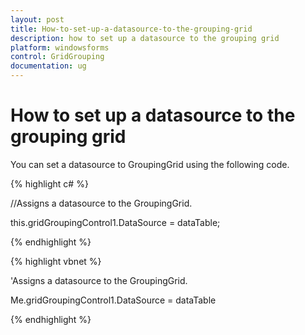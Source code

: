 ```yaml
---
layout: post
title: How-to-set-up-a-datasource-to-the-grouping-grid
description: how to set up a datasource to the grouping grid
platform: windowsforms
control: GridGrouping
documentation: ug
---
```


# How to set up a datasource to the grouping grid

You can set a datasource to GroupingGrid using the following code.

{% highlight c# %}



//Assigns a datasource to the GroupingGrid.

this.gridGroupingControl1.DataSource = dataTable;

{% endhighlight %}

{% highlight vbnet %}



'Assigns a datasource to the GroupingGrid.

Me.gridGroupingControl1.DataSource = dataTable

{% endhighlight %}

